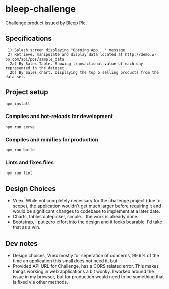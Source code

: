 # bleep-challenge

Challenge product issued by Bleep Plc. 

## Specifications

```
 1) Splash screen displaying "Opening App..." message
 2) Retrieve, manipulate and display data located at http://demo.w-bo.com/api/pos/sample_data
  2a) By Sales Table. Showing transactional value of each day represented in the dataset
  2b) By Sales chart. Displaying the top 5 selling products from the data set.
```

## Project setup
```
npm install
```

### Compiles and hot-reloads for development
```
npm run serve
```

### Compiles and minifies for production
```
npm run build
```

### Lints and fixes files
```
npm run lint
```

## Design Choices
 - Vuex, While not completely necessary for the challenge project (due to scope), the application wouldn't get much larger before requiring it 
 and would be significant changes to codebase to implement at a later date.
 - Charts, tables datepicker, simple... the work is already done.
 - Bootstrap, I put zero effort into the design and it looks bearable. I'd take that as a win.

## Dev notes
 - Design choices, Vuex mostly for seperation of concerns, 99.9% of the time an application this small does not need it, but 
 - Provided API URL for Challenge, has a CORS related error. This makes things working in web applications a bit wonky. I worked around the issue in my browser, but for production would need to be something that is fixed via other methods.